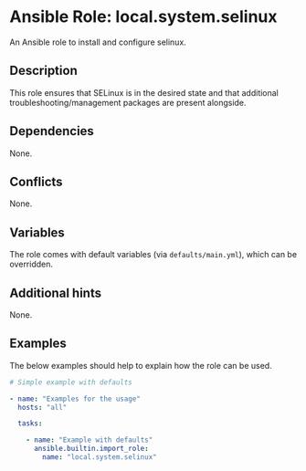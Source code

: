 # Ansible Role: local.system.selinux
An Ansible role to install and configure selinux.

## Description
This role ensures that SELinux is in the desired state and that additional troubleshooting/management packages are present alongside.

## Dependencies
None.

## Conflicts
None.

## Variables
The role comes with default variables (via `defaults/main.yml`), which can be overridden.

## Additional hints
None.

## Examples
The below examples should help to explain how the role can be used.

```yaml
# Simple example with defaults

- name: "Examples for the usage"
  hosts: "all"

  tasks:

    - name: "Example with defaults"
      ansible.builtin.import_role:
        name: "local.system.selinux"
```
